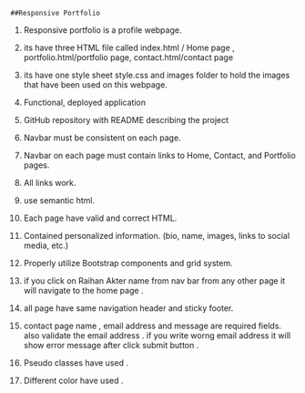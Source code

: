 ```
##Responsive Portfolio
```
1. Responsive portfolio is a profile webpage.
2. its have three HTML file called index.html / Home page ,
    portfolio.html/portfolio page, contact.html/contact page
3. its have one style sheet style.css and images folder to hold the images  that have been used on this webpage.
4. Functional, deployed application

5. GitHub repository with README describing the project

6. Navbar must be consistent on each page.

7. Navbar on each page must contain links to Home, Contact, and Portfolio pages.

8. All links  work.

9. use semantic html.

10. Each page have valid and correct HTML.

11. Contained personalized information. (bio, name, images, links to social media, etc.)

12. Properly utilize Bootstrap components and grid system.

13. if you click on Raihan Akter name from nav bar from any other page it will navigate to the home page . 

14. all page have same navigation header and sticky footer.

15. contact page name , email address and message are required fields. also validate the email address . if you write worng email address it will show error message after click submit button .

16. Pseudo classes have  used .

17. Different color have used . 

